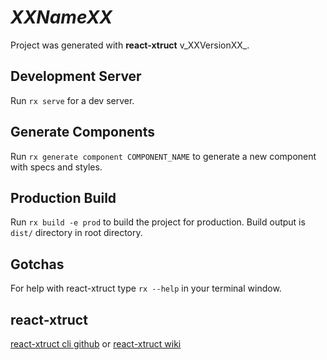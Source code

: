 # _XXNameXX_

Project was generated with __react-xtruct__ v_XXVersionXX_.

## Development Server

Run `rx serve` for a dev server.

## Generate Components

Run `rx generate component COMPONENT_NAME` to generate a new component with specs and styles.

## Production Build

Run `rx build -e prod` to build the project for production. Build output is `dist/` directory in root directory. 

## Gotchas

For help with react-xtruct type `rx --help` in your terminal window.

## react-xtruct
[react-xtruct cli github](https://github.com/btinoco/react-xtruct) or [react-xtruct wiki](https://github.com/btinoco/react-xtruct/wiki)
